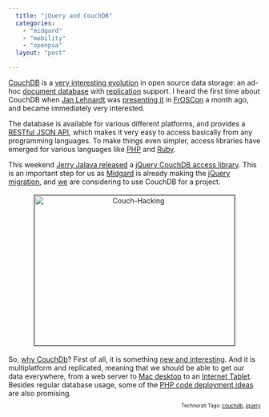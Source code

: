 ```yaml
---
  title: "jQuery and CouchDB"
  categories: 
    - "midgard"
    - "mobility"
    - "openpsa"
  layout: "post"

---
```

<a href="http://couchdb.com/">CouchDB</a> is a <a href="http://intertwingly.net/blog/2007/09/07/Ascetic-Database-Architectures">very interesting evolution</a> in open source data storage: an ad-hoc <a href="http://www.couchdbwiki.com/index.php?title=Basic_Concepts#What.27s_a_Document.3F" title="Basic_Concepts#What.27s_a_Document.3F">document database</a> with <a href="http://www.couchdbwiki.com/index.php?title=Technical_Overview#Distributed_Updates_and_Replication" title="Technical_Overview#Distributed_Updates_and_Replication">replication</a> support. I heard the first time about CouchDB when <a href="http://jan.prima.de/">Jan Lehnardt</a> was <a href="http://jan.prima.de/~jan/plok/archives/72-Some-Context.html">presenting it</a> in <a href="http://froscon.phpugdo.de/">FrOSCon</a> a month ago, and became immediately very interested.

The database is available for various different platforms, and provides a <a href="http://www.couchdbwiki.com/index.php?title=HTTP_REST_API" title="HTTP_REST_API">RESTful JSON API</a>, which makes it very easy to access basically from any programming languages. To make things even simpler, access libraries have emerged for various languages like <a href="http://www.couchdbwiki.com/index.php?title=Getting_Started_with_PHP" title="Getting_Started_with_PHP">PHP</a> and <a href="http://www.couchdbwiki.com/index.php?title=Getting_Started_with_Ruby" title="Getting_Started_with_Ruby">Ruby</a>.

This weekend <a href="http://protoblogr.net/blog/view/pre_release_of_the_couchdb_jquery_lib.html">Jerry Jalava released</a> a <a href="http://protoblogr.net/downloads/jqcouch.js">jQuery CouchDB access library</a>. This is an important step for us as <a href="http://www.midgard-project.org/">Midgard</a> is already making the <a href="http://trac.midgard-project.org/ticket/23">jQuery migration</a>, and <a href="http://www.nemein.com/en/">we</a> are considering to use CouchDB for a project.
<p style="text-align:center;"><img src="https://d2vqpl3tx84ay5.cloudfront.net/couch-hacking.jpg" height="300" width="400" border="1" hspace="4" vspace="4" alt="Couch-Hacking" /></p>So, <a href="http://www.couchdbwiki.com/index.php?title=Why_CouchDb">why CouchDb</a>? First of all, it is something <a href="http://damienkatz.net/2007/09/couchdb_strikes.html">new and interesting</a>. And it is multiplatform and replicated, meaning that we should be able to get our data everywhere, from a web server to <a href="http://www.apple.com/macosx/leopard/">Mac desktop</a> to an <a href="http://maemo.org/">Internet Tablet</a>. Besides regular database usage, some of the <a href="http://damienkatz.net/2006/10/couchdb_and_php.html">PHP code deployment ideas</a> are also promising.

<p style="text-align:right;font-size:10px;">Technorati Tags: <a href="http://www.technorati.com/tag/couchdb" rel="tag">couchdb</a>, <a href="http://www.technorati.com/tag/jquery" rel="tag">jquery</a></p>
